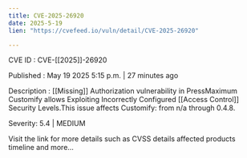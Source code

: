 ```yaml
---
title: CVE-2025-26920
date: 2025-5-19
lien: "https://cvefeed.io/vuln/detail/CVE-2025-26920"

---
```


CVE ID : CVE-[[2025]]-26920

Published :  May 19
2025
5:15 p.m. | 27 minutes ago

Description : [[Missing]] Authorization vulnerability in PressMaximum Customify allows Exploiting Incorrectly Configured [[Access Control]] Security Levels.This issue affects Customify: from n/a through 0.4.8.

Severity: 5.4 | MEDIUM

Visit the link for more details
such as CVSS details
affected products
timeline
and more...
